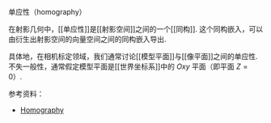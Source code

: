 单应性（homography）

在射影几何中，[[单应性]]是[[射影空间]]之间的一个[[同构]].
这个同构嵌入，可以由衍生出射影空间的向量空间之间的同构嵌入导出.

具体地，在相机标定领域，我们通常讨论[[模型平面]]与[[像平面]]之间的单应性.
不失一般性，通常假定模型平面是[[世界坐标系]]中的 $Oxy$ 平面（即平面 $Z=0$）.

参考资料：
- [Homography](https://en.wikipedia.org/wiki/Homography)
